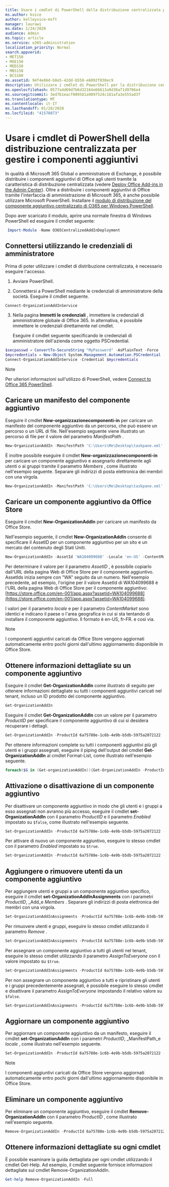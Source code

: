 ```yaml
---
title: Usare i cmdlet di PowerShell della distribuzione centralizzata per gestire i componenti aggiuntivi
ms.author: kvice
author: kelleyvice-msft
manager: laurawi
ms.date: 1/24/2020
audience: Admin
ms.topic: article
ms.service: o365-administration
localization_priority: Normal
search.appverid:
- MET150
- MOE150
- MED150
- MBS150
- BCS160
ms.assetid: 94f4e86d-b8e5-42dd-b558-e6092f830ec9
description: Utilizzare i cmdlet di PowerShell per la distribuzione centralizzata per facilitare la distribuzione e la gestione dei componenti aggiuntivi di Office per l'organizzazione di Office 365.
ms.openlocfilehash: 0577a4d69d7b6d32164e66613a9d38a71d9766e4
ms.sourcegitcommit: 3ed7b1eacf009581a9897524c181afa3e555ad3f
ms.translationtype: MT
ms.contentlocale: it-IT
ms.lasthandoff: 01/28/2020
ms.locfileid: "41570873"
---
```

# <a name="use-the-centralized-deployment-powershell-cmdlets-to-manage-add-ins"></a>Usare i cmdlet di PowerShell della distribuzione centralizzata per gestire i componenti aggiuntivi

In qualità di Microsoft 365 Global o amministratore di Exchange, è possibile distribuire i componenti aggiuntivi di Office agli utenti tramite la caratteristica di distribuzione centralizzata (vedere [Deploy Office Add-ins in the Admin Center](https://support.office.com/article/737e8c86-be63-44d7-bf02-492fa7cd9c3f.aspx)). Oltre a distribuire i componenti aggiuntivi di Office tramite l'interfaccia di amministrazione di Microsoft 365, è anche possibile utilizzare Microsoft PowerShell. Installare il [modulo di distribuzione del componente aggiuntivo centralizzato di O365 per Windows PowerShell](https://www.powershellgallery.com/packages/O365CentralizedAddInDeployment). 

Dopo aver scaricato il modulo, aprire una normale finestra di Windows PowerShell ed eseguire il cmdlet seguente:

```powershell
 Import-Module -Name O365CentralizedAddInDeployment
```
    
## <a name="connect-using-your-admin-credentials"></a>Connettersi utilizzando le credenziali di amministratore

Prima di poter utilizzare i cmdlet di distribuzione centralizzata, è necessario eseguire l'accesso.
  
1. Avviare PowerShell.
    
2. Connettersi a PowerShell mediante le credenziali di amministratore della società. Eseguire il cmdlet seguente.
    
  ```powershell
  Connect-OrganizationAddInService
  ```

3. Nella pagina **Immetti le credenziali** , immettere le credenziali di amministratore globale di Office 365. In alternativa, è possibile immettere le credenziali direttamente nel cmdlet. 
    
    Eseguire il cmdlet seguente specificando le credenziali di amministratore dell'azienda come oggetto PSCredential.
    
  ```powershell
  $secpasswd = ConvertTo-SecureString "MyPassword" -AsPlainText -Force
  $mycredentials = New-Object System.Management.Automation.PSCredential ("serviceaccount@contoso.com", $secpasswd)
  Connect-OrganizationAddInService -Credential $mycredentials
  ```

> [!NOTE]
> Per ulteriori informazioni sull'utilizzo di PowerShell, vedere [Connect to Office 365 PowerShell](https://go.microsoft.com/fwlink/p/?linkid=848585). 
  
## <a name="upload-an-add-in-manifest"></a>Caricare un manifesto del componente aggiuntivo

Eseguire il cmdlet **New-organizzazionecomponenti-in** per caricare un manifesto del componente aggiuntivo da un percorso, che può essere un percorso o un URL di file. Nell'esempio seguente viene illustrato un percorso di file per il valore del parametro _ManifestPath_ . 
  
```powershell
New-OrganizationAddIn -ManifestPath 'C:\Users\Me\Desktop\taskpane.xml' -Locale 'en-US'
```

È inoltre possibile eseguire il cmdlet **New-organizzazionecomponenti-in** per caricare un componente aggiuntivo e assegnarlo direttamente agli utenti o ai gruppi tramite il parametro _Members_ , come illustrato nell'esempio seguente. Separare gli indirizzi di posta elettronica dei membri con una virgola. 
  
```powershell
New-OrganizationAddIn -ManifestPath 'C:\Users\Me\Desktop\taskpane.xml' -Locale 'en-US' -Members  'KathyBonner@contoso.com', 'MaxHargrave@contoso.com'
```

## <a name="upload-an-add-in-from-the-office-store"></a>Caricare un componente aggiuntivo da Office Store

Eseguire il cmdlet **New-OrganizationAddIn** per caricare un manifesto da Office Store.
  
Nell'esempio seguente, il cmdlet **New-OrganizationAddIn** consente di specificare il AssetID per un componente aggiuntivo per un sito e un mercato del contenuto degli Stati Uniti.
  
```powershell
New-OrganizationAddIn -AssetId 'WA104099688' -Locale 'en-US' -ContentMarket 'en-US'
```

Per determinare il valore per il parametro _AssetID_ , è possibile copiarlo dall'URL della pagina Web di Office Store per il componente aggiuntivo. AssetIds inizia sempre con "WA" seguito da un numero. Nell'esempio precedente, ad esempio, l'origine per il valore AssetId di WA104099688 è l'URL della pagina Web di Office Store per il componente aggiuntivo: [https://store.office.com/en-001/app.aspx?assetid=WA104099688](https://store.office.com/en-001/app.aspx?assetid=WA104099688).
  
I valori per il parametro _locale_ e per il parametro _ContentMarket_ sono identici e indicano il paese o l'area geografica in cui si sta tentando di installare il componente aggiuntivo. Il formato è en-US, fr-FR. e così via. 
  
> [!NOTE]
> I componenti aggiuntivi caricati da Office Store vengono aggiornati automaticamente entro pochi giorni dall'ultimo aggiornamento disponibile in Office Store. 
  
## <a name="get-details-of-an-add-in"></a>Ottenere informazioni dettagliate su un componente aggiuntivo

Eseguire il cmdlet **Get-OrganizationAddIn** come illustrato di seguito per ottenere informazioni dettagliate su tutti i componenti aggiuntivi caricati nel tenant, incluso un ID prodotto del componente aggiuntivo.
  
```powershell
Get-OrganizationAddIn
```

Eseguire il cmdlet **Get-OrganizationAddIn** con un valore per il parametro _ProductID_ per specificare il componente aggiuntivo di cui si desidera recuperare i dettagli. 
  
```powershell
Get-OrganizationAddIn -ProductId 6a75788e-1c6b-4e9b-b5db-5975a2072122
```

Per ottenere informazioni complete su tutti i componenti aggiuntivi più gli utenti e i gruppi assegnati, eseguire il piping dell'output del cmdlet **Get-OrganizationAddIn** al cmdlet Format-List, come illustrato nell'esempio seguente.
  
```powershell
foreach($G in (Get-organizationAddIn)){Get-OrganizationAddIn -ProductId $G.ProductId | Format-List}
```

## <a name="turn-on-or-turn-off-an-add-in"></a>Attivazione o disattivazione di un componente aggiuntivo

Per disattivare un componente aggiuntivo in modo che gli utenti e i gruppi a esso assegnati non avranno più accesso, eseguire il cmdlet **set-OrganizationAddIn** con il parametro _ProductID_ e il parametro _Enabled_ impostato su `$false`, come illustrato nell'esempio seguente.
  
```powershell
Set-OrganizationAddIn -ProductId 6a75788e-1c6b-4e9b-b5db-5975a2072122 -Enabled $false
```

Per attivare di nuovo un componente aggiuntivo, eseguire lo stesso cmdlet con il parametro _Enabled_ impostato su `$true`.
  
```powershell
Set-OrganizationAddIn -ProductId 6a75788e-1c6b-4e9b-b5db-5975a2072122 -Enabled $true
```

## <a name="add-or-remove-users-from-an-add-in"></a>Aggiungere o rimuovere utenti da un componente aggiuntivo

Per aggiungere utenti e gruppi a un componente aggiuntivo specifico, eseguire il cmdlet **set-OrganizationAddInAssignments** con i parametri _ProductID_, _Add_e _Members_ . Separare gli indirizzi di posta elettronica dei membri con una virgola. 
  
```powershell
Set-OrganizationAddInAssignments -ProductId 6a75788e-1c6b-4e9b-b5db-5975a2072122 -Add -Members 'KathyBonner@contoso.com','sales@contoso.com'
```

Per rimuovere utenti e gruppi, eseguire lo stesso cmdlet utilizzando il parametro _Remove_ . 
  
```powershell
Set-OrganizationAddInAssignments -ProductId 6a75788e-1c6b-4e9b-b5db-5975a2072122 -Remove -Members 'KathyBonner@contoso.com','sales@contoso.com'
```

Per assegnare un componente aggiuntivo a tutti gli utenti nel tenant, eseguire lo stesso cmdlet utilizzando il parametro _AssignToEveryone_ con il valore impostato su `$true`.
  
```powershell
Set-OrganizationAddInAssignments -ProductId 6a75788e-1c6b-4e9b-b5db-5975a2072122 -AssignToEveryone $true
```

Per non assegnare un componente aggiuntivo a tutti e ripristinare gli utenti e i gruppi precedentemente assegnati, è possibile eseguire lo stesso cmdlet e disattivare il parametro _AssignToEveryone_ impostando il relativo valore su `$false`.
  
```powershell
Set-OrganizationAddInAssignments -ProductId 6a75788e-1c6b-4e9b-b5db-5975a2072122 -AssignToEveryone $false
```

## <a name="update-an-add-in"></a>Aggiornare un componente aggiuntivo

Per aggiornare un componente aggiuntivo da un manifesto, eseguire il cmdlet **set-OrganizationAddIn** con i parametri _ProductID_, _ManifestPath_e _locale_ , come illustrato nell'esempio seguente. 
  
```powershell
Set-OrganizationAddIn -ProductId 6a75788e-1c6b-4e9b-b5db-5975a2072122 -ManifestPath 'C:\Users\Me\Desktop\taskpane.xml' -Locale 'en-US'
```

> [!NOTE]
> I componenti aggiuntivi caricati da Office Store vengono aggiornati automaticamente entro pochi giorni dall'ultimo aggiornamento disponibile in Office Store. 
  
## <a name="delete-an-add-in"></a>Eliminare un componente aggiuntivo

Per eliminare un componente aggiuntivo, eseguire il cmdlet **Remove-OrganizationAddIn** con il parametro _ProductID_ , come illustrato nell'esempio seguente. 
  
```powershell
Remove-OrganizationAddIn -ProductId 6a75788e-1c6b-4e9b-b5db-5975a2072122
```

<!--
## Customize Microsoft Store add-ins for your organization

You must customize the add-in before you deploy it to your organization. Add-ins older than version 1.1 are not supported by this feature. 

We recommend that you deploy a customized add-in  to yourself first to make sure it works as expected before you deploy it to your entire organization.

Note also the following restrictions:
- All URLs must be absolute (include http or https) and valid.
- *DisplayName* must not exceed 125 characters 
- *DisplayName*, *Resources* and *AppDomains* must not include the following characters: 
 
    - \<
    -  \>
    -  ;
    -  =   

If you want to customize an add-in that has been deployed, you have to uninstall it in the admin center, and see [remove an add-in from local cache](#remove-an-add-in-from-local-cache) for steps to remove it from each computer it has been deployed to.

To customize an add-in, run the **Set –OrganizationAddInOverrides** cmdlet with the *ProductId* as a parameter, followed by the tag you want to overwrite and the new value. To find out how to get the *ProductId* see [get details of an add-in](#get-details-of-an-add-in) in this article. For example:

```powershell
 Set-OrganizationAddInOverrides -ProductId 5b31b349-2c41-4f94-b720-6ee40349d391 -IconUrl "https://site.com/img.jpg" 
```
To customize multiple tags for an add-in, add those tags to the commandline:

```powershell
Set-OrganizationAddInOverrides -ProductId 5b31b349-2c41-4f94-b720-6ee40349d391 -Hosts h1, 2 -DisplayName "New DocuSign W" -IconUrl "https://site.com/img.jpg" 
```

> [!IMPORTANT]
> You must apply multiple customized tags to one add-in as one command. If you customize tags one by one, only the last customization will be applied. Additionally, if you customize a tag by mistake, you must remove all customizations and start over.

### Tags you can customize

| Tag                  | Description          |
| :------------------- | :------------------- |
| \<IconURL>   </br>| The URL of the image used as the add-in’s icon (in admin center). </br> |
| \<DisplayName>| The title of the add-in  (in admin center).|
| \<Hosts>| List of apps that will support the add-in.|
| \<SourceLocation> | The source URL that the add-in will connect to.| 
| \<AppDomains> | A list of domains that the add-in can connect with. | 
| \<SupportURL>| The URL users can use to access help and support. | 
| \<Resources>  | This tag contains a number of elements including titles, tooltips, and icons of different sizes.| 
|
### Customize Resources tag

Any element in the <Resources> tag of the manifest can be customized dynamically. You first need to check the manifest to find the element id to which you want to assign a new value. The <Resources> tag looks like this:

```
<Resources>  
    <bt:Images> 
          <bt:Image id=”img16icon” DefaultValue=”https://site.com/img.jpg” 
    </bt:Images> 
</Resources> 
``` 
In this case, the element id for the image is “img16icon” and the value associated with it is “http:<i></i>//site.<i></i>com/img.jpg.”

Once you have identified the elements you want to customize, use the following command in Powershell to assign new values to the elements:

```powershell
Set-OrganizationAddInOverrides -Resources @{“ElementID” = “New Value”; “NextElementID” = “Next New Value”} 
```

You can customize as many elements with the command as you need to.

### Remove customization from an add-in

The only option currently available for deleting customizations is to delete all of them at once:

```powershell
Remove-OrganizationAddInOverrides -ProductId 5b31b349-2c41-4f94-b720-6ee40349d391 
```

### View add-in customizations

To view a list of applied customizations, run the **Get-OrganizationAddInOverrides** cmdlet. If **Get-OrganizationAddInOverrides** is run without a *ProductId* then a list of all add-ins with applied overrides are returned.  

```powershell
Get-OrganizationAddInOverrides 
```
If ProductId is specified, then a list of overrides applied to that add-in is returned. 

```powershell
Get-OrganizationAddInOverrides -ProductId 5b31b349-2c41-4f94-b720-6ee40349d391 
```

### Remove an add-in from local cache

If an add-in has been deployed, it has to be removed from the cache in each computer before it can be customized. To remive an add-in from cache:

1. Navigate to the “Users” folder in C:\ 
1. Go to your user folder
1. Navigate to AppData\Local\Microsoft\Office and select the folder associated with your version of Office
1. In the *Wef* folder delete the *Manifests* folder.

-->

## <a name="get-detailed-help-for-each-cmdlet"></a>Ottenere informazioni dettagliate su ogni cmdlet

È possibile esaminare la guida dettagliata per ogni cmdlet utilizzando il cmdlet Get-Help. Ad esempio, il cmdlet seguente fornisce informazioni dettagliate sul cmdlet Remove-OrganizationAddIn.
  
```powershell
Get-help Remove-OrganizationAddIn -Full
```


